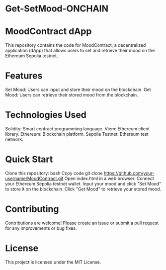 # Get-SetMood-ONCHAIN
# MoodContract dApp
This repository contains the code for MoodContract, a decentralized application (dApp) that allows users to set and retrieve their mood on the Ethereum Sepolia testnet.

# Features
Set Mood: Users can input and store their mood on the blockchain.
Get Mood: Users can retrieve their stored mood from the blockchain.

# Technologies Used
Solidity: Smart contract programming language.
Viem: Ethereum client library.
Ethereum: Blockchain platform.
Sepolia Testnet: Ethereum test network.

# Quick Start
Clone this repository:
bash
Copy code
git clone https://github.com/your-username/MoodContract.git
Open index.html in a web browser.
Connect your Ethereum Sepolia testnet wallet.
Input your mood and click "Set Mood" to store it on the blockchain.
Click "Get Mood" to retrieve your stored mood.

# Contributing
Contributions are welcome! Please create an issue or submit a pull request for any improvements or bug fixes.

# License
This project is licensed under the MIT License.

